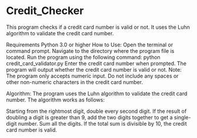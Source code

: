 # Credit_Checker


This program checks if a credit card number is valid or not. It uses the Luhn algorithm to validate the credit card number.

Requirements
Python 3.0 or higher
How to Use:
Open the terminal or command prompt.
Navigate to the directory where the program file is located.
Run the program using the following command: python credit_card_validator.py
Enter the credit card number when prompted.
The program will output whether the credit card number is valid or not.
Note: The program only accepts numeric input. Do not include any spaces or other non-numeric characters in the credit card number.

Algorithm:
The program uses the Luhn algorithm to validate the credit card number. The algorithm works as follows:

Starting from the rightmost digit, double every second digit.
If the result of doubling a digit is greater than 9, add the two digits together to get a single-digit number.
Sum all the digits.
If the total sum is divisible by 10, the credit card number is valid.
